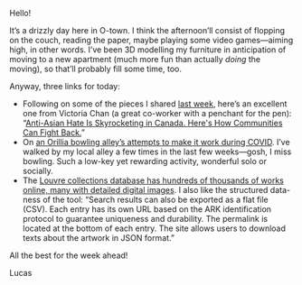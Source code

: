 Hello!

It’s a drizzly day here in O-town. I think the afternoon’ll consist of flopping on the couch, reading the paper, maybe playing some video games—aiming high, in other words. I’ve been 3D modelling my furniture in anticipation of moving to a new apartment (much more fun than actually _doing_ the moving), so that’ll probably fill some time, too.

Anyway, three links for today:

- Following on some of the pieces I shared [last week](https://lucascherkewski.com/hit-and-miss/185-spring-change-or-not/), here’s an excellent one from Victoria Chan (a great co-worker with a penchant for the pen): “[Anti-Asian Hate Is Skyrocketing in Canada. Here's How Communities Can Fight Back.](https://www.vice.com/en/article/5dp7d3/anti-asian-hate-is-skyrocketing-in-canada-heres-how-communities-can-fight-back)”
- On [an Orillia bowling alley’s attempts to make it work during COVID](https://www.cbc.ca/news/canada/bowling-alley-pandemic-shutdowns-1.5965503). I’ve walked by my local alley a few times in the last few weeks—gosh, I miss bowling. Such a low-key yet rewarding activity, wonderful solo or socially.
- The [Louvre collections database has hundreds of thousands of works online, many with detailed digital images](https://collections.louvre.fr/en/). I also like the structured data-ness of the tool: “Search results can also be exported as a flat file (CSV). Each entry has its own URL based on the ARK identification protocol to guarantee uniqueness and durability. The permalink is located at the bottom of each entry. The site allows users to download texts about the artwork in JSON format.”

All the best for the week ahead!

Lucas